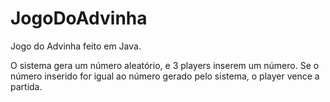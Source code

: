 # JogoDoAdvinha
Jogo do Advinha feito em Java.

O sistema gera um número aleatório, e 3 players inserem um número.
Se o número inserido for igual ao número gerado pelo sistema, o player vence a partida.
